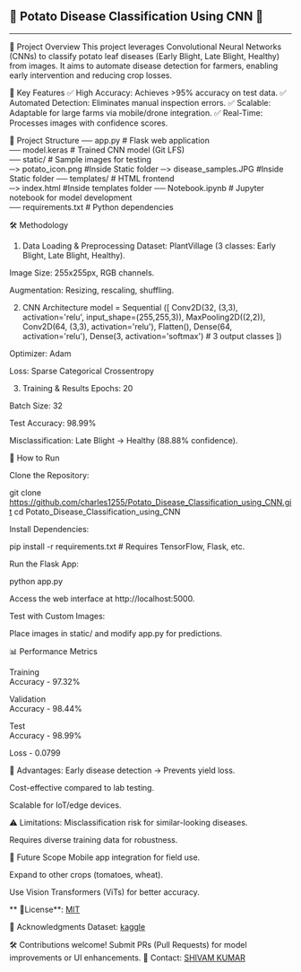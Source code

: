 
📝 Potato Disease Classification Using CNN 📝 
-----------------------------------------------
-----------------------------------------------

🌱 Project Overview
This project leverages Convolutional Neural Networks (CNNs) to classify potato leaf diseases (Early Blight, Late Blight, Healthy)
from images. It aims to automate disease detection for farmers, enabling early intervention and reducing crop losses.


📌 Key Features
✅ High Accuracy: Achieves >95% accuracy on test data.
✅ Automated Detection: Eliminates manual inspection errors.
✅ Scalable: Adaptable for large farms via mobile/drone integration.
✅ Real-Time: Processes images with confidence scores.

📂 Project Structure
    ── app.py                  # Flask web application  
    ── model.keras             # Trained CNN model (Git LFS)  
    ── static/                 # Sample images for testing  
            ─> potato_icon.png      #Inside Static folder
            ─> disease_samples.JPG  #Inside Static folder
    ── templates/              # HTML frontend  
            ─> index.html              #Inside templates folder
    ── Notebook.ipynb          # Jupyter notebook for model development  
    ── requirements.txt        # Python dependencies  

🛠️ Methodology
1. Data Loading & Preprocessing
Dataset: PlantVillage (3 classes: Early Blight, Late Blight, Healthy).

Image Size: 255x255px, RGB channels.

Augmentation: Resizing, rescaling, shuffling.

2. CNN Architecture
  model = Sequential
([
    Conv2D(32, (3,3), activation='relu', input_shape=(255,255,3)),
    MaxPooling2D((2,2)),
    Conv2D(64, (3,3), activation='relu'),
    Flatten(),
    Dense(64, activation='relu'),
    Dense(3, activation='softmax')  # 3 output classes
   ])

Optimizer: Adam

Loss: Sparse Categorical Crossentropy

3. Training & Results
Epochs: 20

Batch Size: 32

Test Accuracy: 98.99%

Misclassification: Late Blight → Healthy (88.88% confidence).

🚀 How to Run

Clone the Repository:

git clone https://github.com/charles1255/Potato_Disease_Classification_using_CNN.git
cd Potato_Disease_Classification_using_CNN

Install Dependencies:

pip install -r requirements.txt  # Requires TensorFlow, Flask, etc.

Run the Flask App:

python app.py

Access the web interface at http://localhost:5000.

Test with Custom Images:

Place images in static/ and modify app.py for predictions.


📊 Performance Metrics


Training     
Accuracy - 97.32%
             
Validation   
Accuracy - 98.44%
              
Test        
Accuracy -  98.99%
             
Loss	  -   0.0799


🌟 Advantages:
Early disease detection → Prevents yield loss.

Cost-effective compared to lab testing.

Scalable for IoT/edge devices.


⚠️ Limitations:
Misclassification risk for similar-looking diseases.

Requires diverse training data for robustness.


🔮 Future Scope
Mobile app integration for field use.

Expand to other crops (tomatoes, wheat).

Use Vision Transformers (ViTs) for better accuracy.

** 📜License**: [MIT](https://opensource.org/licenses/MIT)

🙏 Acknowledgments
Dataset: [kaggle](https://www.kaggle.com/datasets/emmarex/plantdisease)

🛠️ Contributions welcome! Submit PRs (Pull Requests) for model improvements or UI enhancements.
📧 Contact: [SHIVAM KUMAR](cgrshivam@gmail.com)











